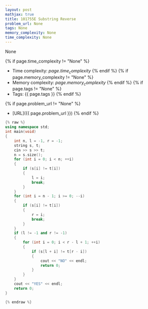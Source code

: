 ```yaml
---
layout: post
mathjax: true
title: 101755E Substring Reverse
problem_url: None
tags: None
memory_complexity: None
time_complexity: None
---
```


None


{% if page.time_complexity != "None" %}
- Time complexity: ${{ page.time_complexity }}$
{% endif %}
{% if page.memory_complexity != "None" %}
- Memory complexity: ${{ page.memory_complexity }}$
{% endif %}
{% if page.tags != "None" %}
- Tags: {{ page.tags }}
{% endif %}

{% if page.problem_url != "None" %}
- [URL]({{ page.problem_url }})
{% endif %}

```cpp
{% raw %}
using namespace std;
int main(void)
{
    int n, l = -1, r = -1;
    string s, t;
    cin >> s >> t;
    n = s.size();
    for (int i = 0; i < n; ++i)
    {
        if (s[i] != t[i])
        {
            l = i;
            break;
        }
    }
    for (int i = n - 1; i >= 0; --i)
    {
        if (s[i] != t[i])
        {
            r = i;
            break;
        }
    }
    if (l != -1 and r != -1)
    {
        for (int i = 0; i < r - l + 1; ++i)
        {
            if (s[l + i] != t[r - i])
            {
                cout << "NO" << endl;
                return 0;
            }
        }
    }
    cout << "YES" << endl;
    return 0;
}

{% endraw %}
```